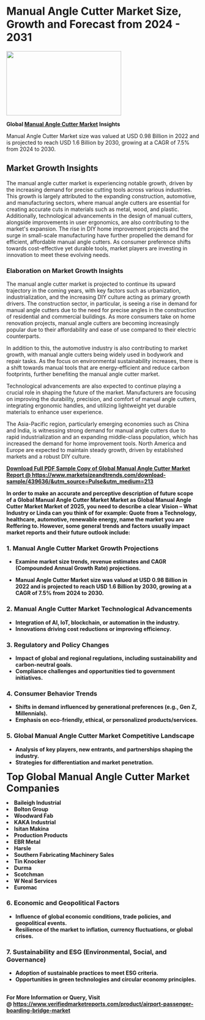 <H1>Manual Angle Cutter Market Size, Growth and Forecast from 2024 - 2031</H1><img class="aligncenter size-medium wp-image-584254" src="https://thirdeyenews.in/wp-content/uploads/2024/09/Global-Market-Research-300x168.jpeg" alt="" width="300" height="168" /><p><strong>Global&nbsp;<a href="https://www.marketsizeandtrends.com/download-sample/439636/&amp;utm_source=Pulse&amp;utm_medium=213">Manual Angle Cutter Market</a> Insights</strong></p><p>Manual Angle Cutter Market size was valued at USD 0.98 Billion in 2022 and is projected to reach USD 1.6 Billion by 2030, growing at a CAGR of 7.5% from 2024 to 2030.</p><p><!DOCTYPE html> <html lang="en"> <head> <meta charset="UTF-8"> <meta name="viewport" content="width=device-width, initial-scale=1.0"> <title>Manual Angle Cutter Market Growth Insights</title> </head> <body> <h2>Market Growth Insights</h2> <p>The manual angle cutter market is experiencing notable growth, driven by the increasing demand for precise cutting tools across various industries. This growth is largely attributed to the expanding construction, automotive, and manufacturing sectors, where manual angle cutters are essential for creating accurate cuts in materials such as metal, wood, and plastic. Additionally, technological advancements in the design of manual cutters, alongside improvements in user ergonomics, are also contributing to the market's expansion. The rise in DIY home improvement projects and the surge in small-scale manufacturing have further propelled the demand for efficient, affordable manual angle cutters. As consumer preference shifts towards cost-effective yet durable tools, market players are investing in innovation to meet these evolving needs.</p> <p><strong><a href="#"></a></strong></p> <h3>Elaboration on Market Growth Insights</h3> <p>The manual angle cutter market is projected to continue its upward trajectory in the coming years, with key factors such as urbanization, industrialization, and the increasing DIY culture acting as primary growth drivers. The construction sector, in particular, is seeing a rise in demand for manual angle cutters due to the need for precise angles in the construction of residential and commercial buildings. As more consumers take on home renovation projects, manual angle cutters are becoming increasingly popular due to their affordability and ease of use compared to their electric counterparts.</p> <p>In addition to this, the automotive industry is also contributing to market growth, with manual angle cutters being widely used in bodywork and repair tasks. As the focus on environmental sustainability increases, there is a shift towards manual tools that are energy-efficient and reduce carbon footprints, further benefiting the manual angle cutter market.</p> <p>Technological advancements are also expected to continue playing a crucial role in shaping the future of the market. Manufacturers are focusing on improving the durability, precision, and comfort of manual angle cutters, integrating ergonomic handles, and utilizing lightweight yet durable materials to enhance user experience.</p> <p>The Asia-Pacific region, particularly emerging economies such as China and India, is witnessing strong demand for manual angle cutters due to rapid industrialization and an expanding middle-class population, which has increased the demand for home improvement tools. North America and Europe are expected to maintain steady growth, driven by established markets and a robust DIY culture.</p> <p><strong><a href="#"></p><p><span class=""><strong>Download Full PDF Sample Copy of Global Manual Angle Cutter Market Report</strong> @ <a href="https://www.marketsizeandtrends.com/download-sample/439636/&amp;utm_source=Pulse&amp;utm_medium=213" target="_blank">https://www.marketsizeandtrends.com/download-sample/439636/&amp;utm_source=Pulse&amp;utm_medium=213</a></span></p><p>In order to make an accurate and perceptive description of future scope of a Global&nbsp;Manual Angle Cutter Market Market as Global&nbsp;Manual Angle Cutter Market Market of 2025, you need to describe a clear Vision &ndash; What Industry or Linda can you think of for example: Quote from a Technology, healthcare, automotive, renewable energy, name the market you are Reffering to. However, some general trends and factors usually impact market reports and their future outlook include:</p><h3>1.&nbsp;<strong>Manual Angle Cutter Market Growth Projections</strong></h3><ul><li>Examine market size trends, revenue estimates and CAGR (Compounded Annual Growth Rate) projections.</li><li><p>Manual Angle Cutter Market size was valued at USD 0.98 Billion in 2022 and is projected to reach USD 1.6 Billion by 2030, growing at a CAGR of 7.5% from 2024 to 2030.</p></li></ul><h3>2.&nbsp;<strong>Manual Angle Cutter Market Technological Advancements</strong></h3><ul><li>Integration of AI, IoT, blockchain, or automation in the industry.</li><li>Innovations driving cost reductions or improving efficiency.</li></ul><h3>3.&nbsp;<strong>Regulatory and Policy Changes</strong></h3><ul><li>Impact of global and regional regulations, including sustainability and carbon-neutral goals.</li><li>Compliance challenges and opportunities tied to government initiatives.</li></ul><h3>4.&nbsp;<strong>Consumer Behavior Trends</strong></h3><ul><li>Shifts in demand influenced by generational preferences (e.g., Gen Z, Millennials).</li><li>Emphasis on eco-friendly, ethical, or personalized products/services.</li></ul><h3>5.&nbsp;<strong>Global Manual Angle Cutter Market Competitive Landscape</strong></h3><ul><li>Analysis of key players, new entrants, and partnerships shaping the industry.</li><li>Strategies for differentiation and market penetration.</li></ul><p data-pm-slice="1 1 []"><span style="color: inherit; font-family: inherit; font-size: 25px;">Top Global Manual Angle Cutter Market Companies</span></p><div class="" data-test-id=""><p><li>Baileigh Industrial</li><li> Bolton Group</li><li> Woodward Fab</li><li> KAKA Industrial</li><li> Isitan Makina</li><li> Production Products</li><li> EBR Metal</li><li> Harsle</li><li> Southern Fabricating Machinery Sales</li><li> Tin Knocker</li><li> Durma</li><li> Scotchman</li><li> W Neal Services</li><li> Euromac</li></p></div><h3>6.&nbsp;<strong>Economic and Geopolitical Factors</strong></h3><ul><li>Influence of global economic conditions, trade policies, and geopolitical events.</li><li>Resilience of the market to inflation, currency fluctuations, or global crises.</li></ul><h3>7.&nbsp;<strong>Sustainability and ESG (Environmental, Social, and Governance)</strong></h3><ul><li>Adoption of sustainable practices to meet ESG criteria.</li><li>Opportunities in green technologies and circular economy principles.</li></ul><h2><strong style="font-size: 14px;">For More Information or Query, Visit @&nbsp;</strong><a style="background-color: #ffffff; font-size: 14px;" href="https://www.marketsizeandtrends.com/report/manual-angle-cutter-market/" target="_blank">https://www.verifiedmarketreports.com/product/airport-passenger-boarding-bridge-market</a></h2>
